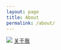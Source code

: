 ```yaml
---
layout: page
title: About
permalink: /about/
---
```


![](https://zelda.github.io/blog/images/zdx-it.jpg)
[关于我](https://mp.weixin.qq.com/s?__biz=MzI0MzAwOTAyNA==&mid=504652683&idx=1&sn=1748b2d6a1b09dcafaebb8bc9f35aeb0&chksm=729350e445e4d9f22162eb516462db2ad171b12724d6de949a03dcfdd2113bf2e01e09ce43a7&scene=18&key=4846d4f38e5cb32f14b70a3b80c9c06e8ba3b28f374e805c983af7bdb7ce43472d27e8cbf75a0beaa698a3206bb979e1585b74d2e04b3d14bd045f562ec7a3eb67c3f9ae3e37730d21f644d94eb1b64d&ascene=7&uin=NzcwMzM3Mjgx&devicetype=android-23&version=26050333&nettype=WIFI&pass_ticket=Vzwv3sx2bSl0J1jiJEZNE4LBbj4rrxyJosR68emUqaRSoK4B3pRpaX%2F3NkTKAQ3p&wx_header=1)